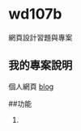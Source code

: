# wd107b
網頁設計習題與專案
## 我的專案說明
個人網頁
[blog](https://github.com/fairy042026/wd107b/blob/master/Description.md)

##功能

1.
